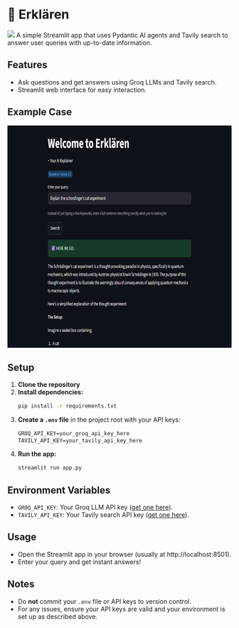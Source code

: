 # 📜 Erklären

<img src="https://img.shields.io/badge/MIT-green?style=for-the-badge" />
A simple Streamlit app that uses Pydantic AI agents and Tavily search to answer user queries with up-to-date information.

## Features
- Ask questions and get answers using Groq LLMs and Tavily search.
- Streamlit web interface for easy interaction.

## Example Case

<img src="images/example.png" height=500px width=850px/>

## Setup

1. **Clone the repository**
2. **Install dependencies:**
   ```sh
   pip install -r requirements.txt
   ```
3. **Create a `.env` file** in the project root with your API keys:
   ```env
   GROQ_API_KEY=your_groq_api_key_here
   TAVILY_API_KEY=your_tavily_api_key_here
   ```
4. **Run the app:**
   ```sh
   streamlit run app.py
   ```

## Environment Variables
- `GROQ_API_KEY`: Your Groq LLM API key ([get one here](https://console.groq.com/)).
- `TAVILY_API_KEY`: Your Tavily search API key ([get one here](https://app.tavily.com/)).

## Usage
- Open the Streamlit app in your browser (usually at http://localhost:8501).
- Enter your query and get instant answers!

## Notes
- Do **not** commit your `.env` file or API keys to version control.
- For any issues, ensure your API keys are valid and your environment is set up as described above. 
